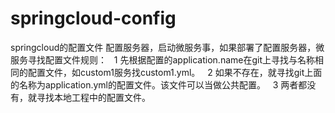 # springcloud-config
springcloud的配置文件
配置服务器，启动微服务事，如果部署了配置服务器，微服务寻找配置文件规则：
   1 先根据配置的application.name在git上寻找与名称相同的配置文件，如custom1服务找custom1.yml。
   2 如果不存在，就寻找git上面的名称为application.yml的配置文件。该文件可以当做公共配置。
   3 两者都没有，就寻找本地工程中的配置文件。

